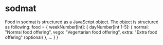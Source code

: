 # sodmat

Food in sodmat is structured as a JavaScript object.
The object is structured as following: 
food = {
    weekNumber[int]: {
        dayNumber[int 1-5]: {
            normal: "Normal food offering",
            vego: "Vegertarian food offering",
            extra: "Extra food offering" (optional)
        },
        ...
    }
}
